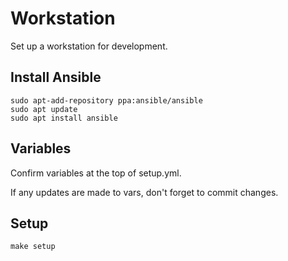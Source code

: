 # Workstation

Set up a workstation for development.

## Install Ansible

    sudo apt-add-repository ppa:ansible/ansible
    sudo apt update
    sudo apt install ansible

## Variables

Confirm variables at the top of setup.yml.

If any updates are made to vars, don't forget to commit changes.

## Setup

    make setup

